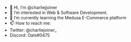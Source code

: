 - 👋 Hi, I’m @charliejjoiner
- 👀 I’m interested in Web & Software Development.
- 🌱 I’m currently learning the Medusa E-Commerce platform
- 📫 How to reach me:
- Twitter: @charliejoiner_
- Discord: Oats#0475

<!---
charliejjoiner/charliejjoiner is a ✨ special ✨ repository because its `README.md` (this file) appears on your GitHub profile.
You can click the Preview link to take a look at your changes.
--->
